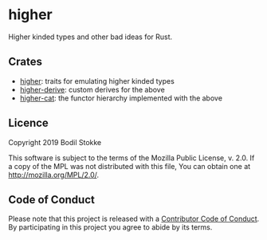 # higher

Higher kinded types and other bad ideas for Rust.

## Crates

* [higher](https://docs.rs/crate/higher): traits for emulating higher kinded types
* [higher-derive](https://docs.rs/crate/higher-derive): custom derives for the above
* [higher-cat](https://docs.rs/crate/higher-cat): the functor hierarchy implemented with the above

## Licence

Copyright 2019 Bodil Stokke

This software is subject to the terms of the Mozilla Public
License, v. 2.0. If a copy of the MPL was not distributed with this
file, You can obtain one at http://mozilla.org/MPL/2.0/.

## Code of Conduct

Please note that this project is released with a [Contributor Code of
Conduct][coc]. By participating in this project you agree to abide by its
terms.

[coc]: https://github.com/bodil/higher/blob/master/CODE_OF_CONDUCT.md
